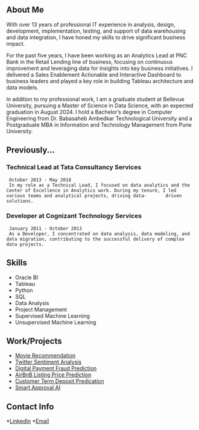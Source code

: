 ## About Me
With over 13 years of professional IT experience in analysis, design, development, implementation, testing, and support of data warehousing and data integration, I have honed my skills to drive significant business impact. 

For the past five years, I have been working as an Analytics Lead at PNC Bank in the Retail Lending line of business, focusing on continuous improvement and leveraging data for insights into key business initiatives. I delivered a Sales Enablement Actionable and Interactive Dashboard to business leaders and played a key role in building Tableau architecture and data models.

In addition to my professional work, I am a graduate student at Bellevue University, pursuing a Master of Science in Data Science, with an expected graduation in August 2024. I hold a Bachelor’s degree in Computer Engineering from Dr. Babasaheb Ambedkar Technological University and a Postgraduate MBA in Information and Technology Management from Pune University.

## Previously...
 ### Technical Lead at Tata Consultancy Services
     October 2013 - May 2018
     In my role as a Technical Lead, I focused on data analytics and the Center of Excellence in Analytics work. During my tenure, I led various teams and analytical projects, driving data-       driven solutions.

 ### Developer at Cognizant Technology Services
     January 2011 - October 2013
     As a Developer, I concentrated on data analysis, data modeling, and data migration, contributing to the successful delivery of complex data projects.

## Skills
 - Oracle BI
 - Tableau
 - Python
 - SQL
 - Data Analysis
 - Project Management
 - Supervised Machine Learning
 - Unsupervised Machine Learning

## Work/Projects
* [Movie Recommendation](https://github.com/Vijay824669/vm-dsc680.github.io/tree/main/Project%201)
* [Twitter Sentiment Analysis](https://github.com/Vijay824669/vm-dsc680.github.io/tree/main/Project2)
* [Digital Payment Fraud Prediction](https://github.com/Vijay824669/Portfolio/tree/main/DigitalPaymentFraudPrediction)
* [AirBnB Listing Price Prediction](https://github.com/Vijay824669/Portfolio/tree/main/AirBnBPricePrediction)
* [Customer Term Deposit Predication](https://github.com/Vijay824669/Portfolio/tree/main/Customer%20Term%20Deposit%20Prediction)
* [Smart Approval AI](https://github.com/Vijay824669/vm-dsc680.github.io/tree/main/Project3)
  

## Contact Info
*[LinkedIn](www.linkedin.com/in/VijaykumarMehtre)
*[Email](Mehtre.Vijaykumar@gmail.com)

